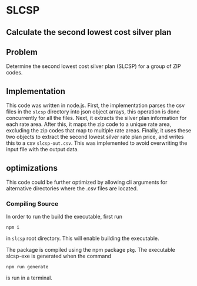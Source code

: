# SLCSP

## Calculate the second lowest cost silver plan

## Problem

Determine the second lowest cost silver plan (SLCSP) for
a group of ZIP codes.

## Implementation

This code was written in node.js. First, the implementation parses the csv files in the `slcsp` directory into json object arrays, this operation is done concurrently for all the files. Next, it extracts the silver plan information for each rate area. After this, it maps the zip code to a unique rate area, excluding the zip codes that map to multiple rate areas. Finally, it uses these two objects to extract the second lowest silver rate plan price, and writes this to a csv `slcsp-out.csv`. This was implemented to avoid overwriting the input file with the output data.

## optimizations
This code could be further optimized by allowing cli arguments for alternative directories where the .csv files are located.
### Compiling Source
In order to run the build the executable, first run 
```
npm i
```
in `slcsp` root directory. This will enable building the executable.

The package is compiled using the npm package `pkg`.
The executable slcsp-exe is generated when the command 
```
npm run generate
``` 
is run in a terminal.
